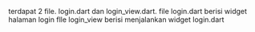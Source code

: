 terdapat 2 file. login.dart dan login_view.dart.
file login.dart berisi widget halaman login
flle login_view berisi menjalankan widget login.dart

